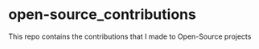 # open-source_contributions
This repo contains the contributions that I made to Open-Source projects
